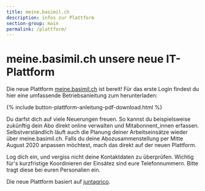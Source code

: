 ```yaml
---
title: meine.basimil.ch
description: infos zur Plattform
section-group: main
permalink: /plattform/
---
```


# meine.basimil.ch unsere neue IT-Plattform

Die neue Plattform [meine.basimil.ch](https://mein.basimil.ch) ist bereit! Für das erste Login findest du hier eine umfassende Betriebsanleitung zum herunterladen:


{% include button-plattform-anleitung-pdf-download.html %}

Du darfst dich auf viele Neuerungen freuen. So kannst du beispielsweise zukünftig dein Abo direkt online
verwalten und Mitabonnent_innen erfassen. Selbstverständlich läuft auch die Planung deiner Arbeitseinsätze 
wieder über meine.basimil.ch. Falls du deine Abozusammenstellung per Mitte August 2020 anpassen möchtest, mach das direkt auf der neuen Plattform.

Log dich ein, und vergiss nicht deine Kontaktdaten zu überprüfen. 
Wichtig für's kurzfristige Koordinieren der Einsätez sind eure Telefonnummern. Bitte tragt diese bei euren Personalien ein.

Die neue Plattform basiert auf [juntagrico](https://juntagrico.org).

